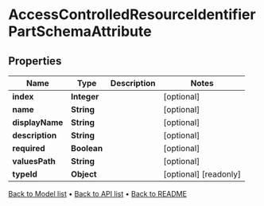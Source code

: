 

# AccessControlledResourceIdentifierPartSchemaAttribute


## Properties

| Name | Type | Description | Notes |
|------------ | ------------- | ------------- | -------------|
|**index** | **Integer** |  |  [optional] |
|**name** | **String** |  |  [optional] |
|**displayName** | **String** |  |  [optional] |
|**description** | **String** |  |  [optional] |
|**required** | **Boolean** |  |  [optional] |
|**valuesPath** | **String** |  |  [optional] |
|**typeId** | **Object** |  |  [optional] [readonly] |



[Back to Model list](../README.md#documentation-for-models) &#8226; [Back to API list](../README.md#documentation-for-api-endpoints) &#8226; [Back to README](../README.md)


